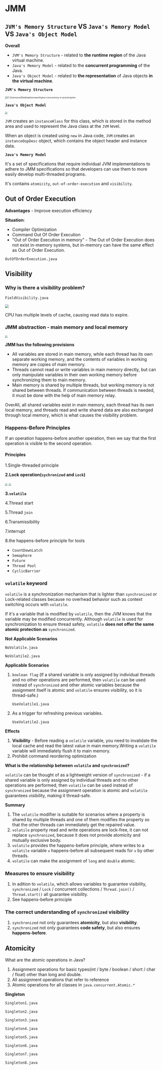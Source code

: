 # JMM

## `JVM's Memory Structure` VS `Java's Memory Model` VS `Java's Object Model`

**Overall**

- `JVM's Memory Structure`  - related to **the runtime region** of the Java virtual machine.
- `Java's Memory Model` - related to the **concurrent programming** of the Java.
- `Java's Object Model` - related to **the representation** of Java objects **in the virtual machine**.

**`JVM's Memory Structure`**

<img src="C:\Users\sun\Desktop\homework\java-concurrency-in-practice\jmm\JVM内存结构.png" alt="C:\Users\sun\Desktop\homework\java-concurrency-in-practice\jmm" style="zoom:50%;" />

**`Java's Object Model`**

<img src="C:\Users\sun\Desktop\homework\java-concurrency-in-practice\jmm\Java对象模型.png" style="zoom:50%;" />

`JVM` creates an `instanceKlass` for this class, which is stored in the method area and used to represent the Java class at the `JVM` level.

When an object is created using `new` in Java code, `JVM` creates an `instanceOopDesc` object, which contains the object header and instance data.

**`Java's Memory Model`**

 It's a set of specifications that require individual JVM implementations to adhere to JMM specifications so that developers can use them to more easily develop multi-threaded programs.

It's contains `atomicity`, `out-of-order-execution` and `visibility`.

## Out of Order Execution

**Advantages** - Improve execution efficiency

**Situation**:

- Compiler Optimization
- Command Out Of Order Execution
- "Out of Order Execution in memory" - The Out of Order Execution does not exist in-memory systems, but in-memory can have the same effect as Out of Order Execution. 

`OutOfOrderExecution.java`

## Visibility

### Why is there a visibility problem?

`FieldVisibility.java`

<img src="C:\Users\sun\Desktop\homework\java-concurrency-in-practice\jmm\可见性问题.png" style="zoom:75%;" />

CPU has multiple levels of cache, causing read data to expire.

### JMM abstraction - main memory and local memory

<img src="C:\Users\sun\Desktop\homework\java-concurrency-in-practice\jmm\主内存和本地内存.png" style="zoom:50%;" />

**JMM has the following provisions**

- All variables are stored in main memory, while each thread has its own separate working memory, and the contents of variables in working memory are copies of main memory.
- Threads cannot read or write variables in main memory directly, but can only manipulate variables in their own working memory before synchronizing them to main memory.
- Main memory is shared by multiple threads, but working memory is not shared between threads. If communication between threads is needed, it must be done with the help of main memory relay.

OverAll, all shared variables exist in main memory, each thread has its own local memory, and threads read and write shared data are also exchanged through local memory, which is what causes the visibility problem.

### Happens-Before Principles

If an operation happens-before another operation, then we say that the first operation is visible to the second operation.

#### Principles

1.Single-threaded principle

**2.Lock operation(`sychronized` and `Lock`)**

<img src="C:\Users\sun\Desktop\homework\java-concurrency-in-practice\jmm\锁操作Happens-before1.png" style="zoom:50%;" />

<img src="C:\Users\sun\Desktop\homework\java-concurrency-in-practice\jmm\锁操作Happens-before2.png" style="zoom:50%;" />

**3.`volatile`**

4.Thread start

5.Thread `join`

6.Transmissibility

7.interrupt

8.the happens-before principle for tools

- `CountDownLatch`
- `Semaphore`
- `Future`
- `Thread Pool`
- `CyclicBarrier`



### `volatile` keyword

`volatile` is a synchronization mechanism that is lighter than `synchronized` or Lock-related classes because no overhead behavior such as context switching occurs with `volatile`.

If it's a variable that is modified by `volatile`, then the JVM knows that the variable may be modified concurrently.
Although `volatile` is used for synchronization to ensure thread safety, `volatile` **does not offer the same atomic protection as** `synchronized`.

**Not Applicable Scenarios**

`NoVolatile.java`

`NoVolatile2.java`

**Applicable Scenarios**

1. `boolean flag` (lf a shared variable is only assigned by individual threads and no other operations are performed, then `volatile` can be used instead of `synchronized` and other atomic variables because the assignment itself is atomic and `volatile` ensures visibility, so it is thread-safe.)

   `UseVolatile1.java`

2. As a trigger for refreshing previous variables.

   `UseVolatile2.java`

**Effects**

1. **Visibility** - Before reading a `volatile` variable, you need to invalidate the local cache and read the latest value in main memory.Writing a `volatile` variable will immediately flush it to main memory.
2. Prohibit command reordering optimization

**What is the relationship between `volatile`  and `synchronized`?**

`volatile` can be thought of as a lightweight version of `synchronized` - if a shared variable is only assigned by individual threads and no other operations are performed, then `volatile` can be used instead of `synchronized` because the assignment operation is atomic and `volatile` guarantees visibility, making it thread-safe.

**Summary**

1. The `volatile` modifier is suitable for scenarios where a property is shared by multiple threads and one of them modifies the property so that the other threads can immediately get the repaired value.
2. `volatile` property read and write operations are lock-free, it can not replace `synchronized`, because it does not provide atomicity and mutually exclusive body.
3. `volatile` provides the happens-before principle, where writes to a `volatile` variable `v` happens-before all subsequent reads for `v` by other threads.
4. `volatile` can make the assignment of `long` and `double` atomic.

### Measures to ensure visibility

1. In adition to `volatile`, which allows variables to guarantee visibility, `synchronized` / `Lock` / concurrent collections / `Thread.join()` / `Thread.start()` all guarantee visibility.
2. See happens-before principle

### The correct understanding of `synchronized` visibility

1. `synchronized` not only guarantees **atomicity**, but also **visibility**.
2. `synchronized` not only guarantees **code safety**, but also ensures **happens-before**.

## Atomicity

What are the atomic operations in Java?

1. Assignment operations for basic types(int / byte / boolean / short / char / float) other than long and double.
2. All assignment operations that refer to reference
3. Atomic operations for all classes in `java.concurrent.Atomic.*`

**Singleton**

`Singleton1.java`

`Singleton2.java`

`Singleton3.java`

`Singleton4.java`

`Singleton5.java`

`Singleton6.java`

`Singleton7.java`

`Singleton8.java`
